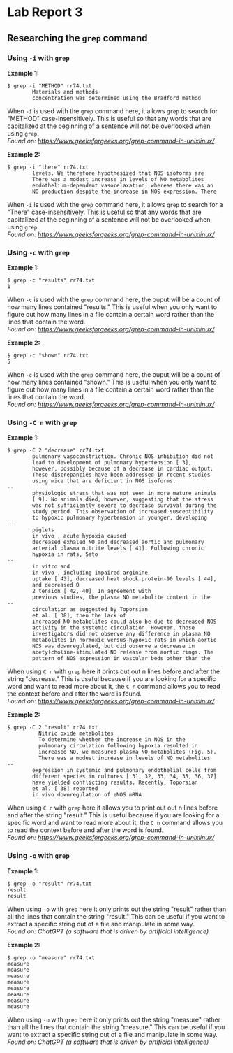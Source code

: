 # Lab Report 3

## Researching the `grep` command

### Using `-i` with `grep`

**Example 1:**
```
$ grep -i "METHOD" rr74.txt
        Materials and methods
        concentration was determined using the Bradford method
```
When `-i` is used with the `grep` command here, it allows `grep` to search for "METHOD" case-insensitively. This is useful so that any words that are capitalized at the beginning of a sentence will not be overlooked when using `grep`. <br>
*Found on: https://www.geeksforgeeks.org/grep-command-in-unixlinux/*

**Example 2:**
```
$ grep -i "there" rr74.txt
        levels. We therefore hypothesized that NOS isoforms are
        There was a modest increase in levels of NO metabolites
        endothelium-dependent vasorelaxation, whereas there was an
        NO production despite the increase in NOS expression. There
```
When `-i` is used with the `grep` command here, it allows `grep` to search for a "There" case-insensitively. This is useful so that any words that are capitalized at the beginning of a sentence will not be overlooked when using `grep`. <br>
*Found on: https://www.geeksforgeeks.org/grep-command-in-unixlinux/*

### Using `-c` with `grep`

**Example 1:**
```
$ grep -c "results" rr74.txt
1
```
When `-c` is used with the `grep` command here, the ouput will be a count of how many lines contained "results." This is useful when you only want to figure out how many lines in a file contain a certain word rather than the lines that contain the word.<br>
*Found on: https://www.geeksforgeeks.org/grep-command-in-unixlinux/*

**Example 2:**
```
$ grep -c "shown" rr74.txt
5
```
When `-c` is used with the `grep` command here, the ouput will be a count of how many lines contained "shown." This is useful when you only want to figure out how many lines in a file contain a certain word rather than the lines that contain the word.<br>
*Found on: https://www.geeksforgeeks.org/grep-command-in-unixlinux/*

### Using `-C n` with `grep`

**Example 1:**
```
$ grep -C 2 "decrease" rr74.txt
        pulmonary vasoconstriction. Chronic NOS inhibition did not
        lead to development of pulmonary hypertension [ 3],
        however, possibly because of a decrease in cardiac output.
        These discrepancies have been addressed in recent studies
        using mice that are deficient in NOS isoforms.
--
        physiologic stress that was not seen in more mature animals
        [ 9]. No animals died, however, suggesting that the stress
        was not sufficiently severe to decrease survival during the
        study period. This observation of increased susceptibility
        to hypoxic pulmonary hypertension in younger, developing
--
        piglets 
        in vivo , acute hypoxia caused
        decreased exhaled NO and decreased aortic and pulmonary
        arterial plasma nitrite levels [ 41]. Following chronic
        hypoxia in rats, Sato 
--
        in vitro and 
        in vivo , including impaired arginine
        uptake [ 43], decreased heat shock protein-90 levels [ 44],
        and decreased O 
        2 tension [ 42, 40]. In agreement with
        previous studies, the plasma NO metabolite content in the
--
        circulation as suggested by Toporsian 
        et al. [ 38], then the lack of
        increased NO metabolites could also be due to decreased NOS
        activity in the systemic circulation. However, those
        investigators did not observe any difference in plasma NO
        metabolites in normoxic versus hypoxic rats in which aortic
        NOS was downregulated, but did observe a decrease in
        acetylcholine-stimulated NO release from aortic rings. The
        pattern of NOS expression in vascular beds other than the
```
When using `C n` with `grep` here it prints out out n lines before and after the string "decrease." This is useful because if you are looking for a specific word and want to read more about it, the `C n` command allows you to read the context before and after the word is found.<br>
*Found on: https://www.geeksforgeeks.org/grep-command-in-unixlinux/*

**Example 2:**
```
$ grep -C 2 "result" rr74.txt
          Nitric oxide metabolites
          To determine whether the increase in NOS in the
          pulmonary circulation following hypoxia resulted in
          increased NO, we measured plasma NO metabolites (Fig. 5).
          There was a modest increase in levels of NO metabolites
--
        expression in systemic and pulmonary endothelial cells from
        different species in cultures [ 31, 32, 33, 34, 35, 36, 37]
        have yielded conflicting results. Recently, Toporsian 
        et al. [ 38] reported 
        in vivo downregulation of eNOS mRNA
```
When using `C n` with `grep` here it allows you to print out out n lines before and after the string "result." This is useful because if you are looking for a specific word and want to read more about it, the `C n` command allows you to read the context before and after the word is found. <br>
*Found on: https://www.geeksforgeeks.org/grep-command-in-unixlinux/*

### Using `-o` with `grep`
**Example 1:**
```
$ grep -o "result" rr74.txt
result
result
```
When using `-o` with `grep` here it only prints out the string "result" rather than all the lines that contain the string "result." This can be useful if you want to extract a specific string out of a file and manipulate in some way. <br>
*Found on: ChatGPT (a software that is driven by artificial intelligence)*

**Example 2:**
```
$ grep -o "measure" rr74.txt
measure
measure
measure
measure
measure
measure
measure
measure
```
When using `-o` with `grep` here it only prints out the string "measure" rather than all the lines that contain the string "measure." This can be useful if you want to extract a specific string out of a file and manipulate in some way. <br>
*Found on: ChatGPT (a software that is driven by artificial intelligence)*
